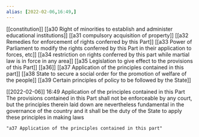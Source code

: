 ```yaml
---
alias: [2022-02-06,16:49,]
---
```

[[constitution]] [[a30 Right of minorities to establish and administer educational institutions]] [[a31 compulsory acquisition of property]] [[a32 Remedies for enforcement of rights conferred by this Part]] [[a33 Power of Parliament to modify the rights conferred by this Part in their application to forces, etc]] [[a34 restriction on rights conferred by this part while martial law is in force in any area]] [[a35 Legislation to give effect to the provisions of this Part]] [[a36]] [[a37 Application of the principles contained in this part]] [[a38 State to secure a social order for the promotion of welfare of the people]] [[a39 Certain principles of policy to be followed by the State]]

[[2022-02-06]] 16:49
Application of the principles contained in this Part The provisions contained in this Part shall not be enforceable by any court, but the principles therein laid down are nevertheless fundamental in the governance of the country and it shall be the duty of the State to apply these principles in making laws
```query 2022-03-27 17:43
"a37 Application of the principles contained in this part"
```